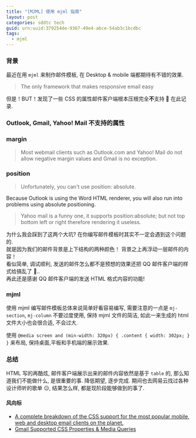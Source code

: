 ```yaml
---
title: "[MJML] 使用 mjml 指南"
layout: post
categories: sddtc tech
guid: urn:uuid:379254de-9367-49e4-abce-54ab3c1bcdbc
tags:
  - mjml
---
```


### 背景
最近在用 `mjml` 来制作邮件模板, 在 Desktop & mobile 端都期待有不错的效果.
> The only framework that makes responsive email easy

但是！BUT！发现了一些 CSS 的属性邮件客户端根本压根完全**不**支持 🌝
在此记录.

### Outlook, Gmail, Yahoo! Mail 不支持的属性
### margin
> Most webmail clients such as Outlook.com and Yahoo! Mail do not allow negative margin values and Gmail is no exception.

### position
> Unfortunately, you can't use position: absolute.

Because Outlook is using the Word HTML renderer, you will also run into problems using absolute positioning.

> Yahoo mail is a funny one, it supports position:absolute; but not top bottom left or right therefore rendering it useless.

为什么我会踩到了这两个大坑? 在你编写邮件模板时其实不一定会遇到这个问题的.  
就是因为我们的邮件背景是上下结构的两种颜色！ 背景之上再浮动一层邮件的内容！  
看似简单, 调试顺利, 发送的邮件怎么都不是预想的效果还把 QQ 邮件客户端的样式给搞乱了 🌚..  
再此还是感谢 QQ 邮件客户端的发送 HTML 格式内容的功能!

### mjml
使用 mjml 编写邮件模板总体来说简单好看容易编写, 需要注意的一点是 `mj-section`, `mj-column` 不要过度使用, 保持 mjml 文件的简洁, 如此一来生成的 html 文件大小也会很合适, 不会过大.

使用 `@media screen and (min-width: 320px) { .content { width: 302px; } }` 来布局, 保持桌面,平板和手机端的展示效果.

### 总结
HTML 写的再酷炫, 邮件客户端展示出来的邮件内容依然是基于 `table` 的, 那么知道我们不能做什么, 是很重要的事. 降低期望, 逐步完成. 期间也去网易云找过各种设计师听的歌单 😑, 结果怎么样, 都是现阶段能够做到的事了.

#### 风向标
* [A complete breakdown of the CSS support for the most popular mobile, web and desktop email clients on the planet.](https://www.campaignmonitor.com/css/)
* [Gmail Supported CSS Properties & Media Queries](https://developers.google.com/gmail/design/reference/supported_css)
